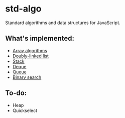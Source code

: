 # std-algo

Standard algorithms and data structures for JavaScript.

## What's implemented:

- [Array algorithms](lib/algorithm/array)
- [Doubly-linked list](lib/list)
- [Stack](lib/stack)
- [Deque](lib/queue/deque)
- [Queue](lib/queue)
- [Binary search](lib/algorithm/array/search.ts)

## To-do:

- Heap
- Quickselect
